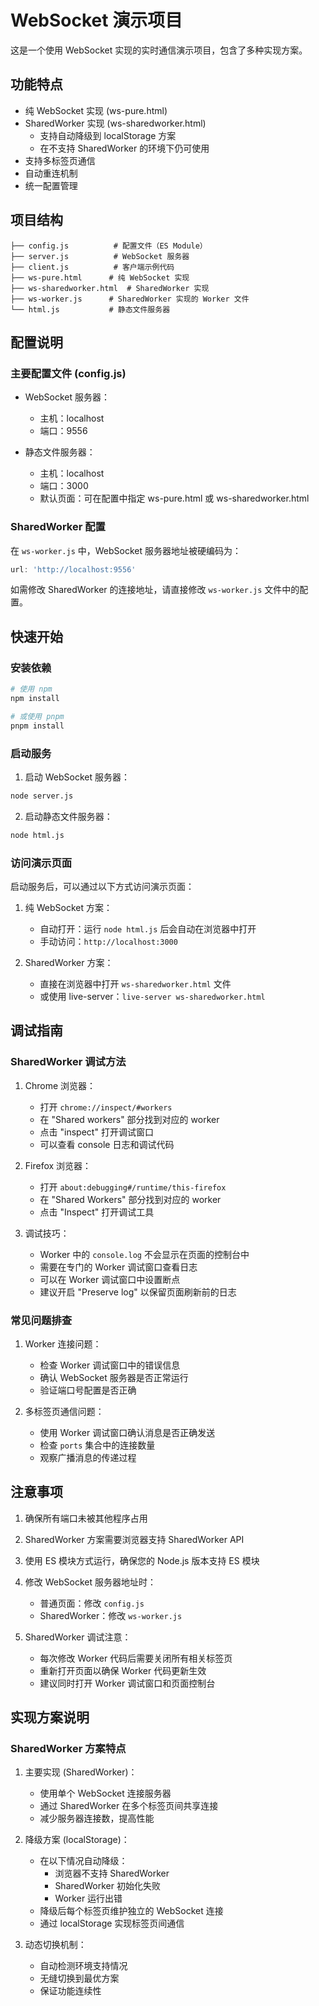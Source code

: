 # WebSocket 演示项目

这是一个使用 WebSocket 实现的实时通信演示项目，包含了多种实现方案。

## 功能特点

- 纯 WebSocket 实现 (ws-pure.html)
- SharedWorker 实现 (ws-sharedworker.html)
  - 支持自动降级到 localStorage 方案
  - 在不支持 SharedWorker 的环境下仍可使用
- 支持多标签页通信
- 自动重连机制
- 统一配置管理

## 项目结构

```
├── config.js          # 配置文件（ES Module）
├── server.js          # WebSocket 服务器
├── client.js          # 客户端示例代码
├── ws-pure.html      # 纯 WebSocket 实现
├── ws-sharedworker.html  # SharedWorker 实现
├── ws-worker.js      # SharedWorker 实现的 Worker 文件
└── html.js           # 静态文件服务器
```

## 配置说明

### 主要配置文件 (config.js)
- WebSocket 服务器：
  - 主机：localhost
  - 端口：9556

- 静态文件服务器：
  - 主机：localhost
  - 端口：3000
  - 默认页面：可在配置中指定 ws-pure.html 或 ws-sharedworker.html

### SharedWorker 配置
在 `ws-worker.js` 中，WebSocket 服务器地址被硬编码为：
```javascript
url: 'http://localhost:9556'
```
如需修改 SharedWorker 的连接地址，请直接修改 `ws-worker.js` 文件中的配置。

## 快速开始

### 安装依赖

```bash
# 使用 npm
npm install

# 或使用 pnpm
pnpm install
```

### 启动服务

1. 启动 WebSocket 服务器：
```bash
node server.js
```

2. 启动静态文件服务器：
```bash
node html.js
```

### 访问演示页面

启动服务后，可以通过以下方式访问演示页面：

1. 纯 WebSocket 方案：
   - 自动打开：运行 `node html.js` 后会自动在浏览器中打开
   - 手动访问：`http://localhost:3000`

2. SharedWorker 方案：
   - 直接在浏览器中打开 `ws-sharedworker.html` 文件
   - 或使用 live-server：`live-server ws-sharedworker.html`

## 调试指南

### SharedWorker 调试方法

1. Chrome 浏览器：
   - 打开 `chrome://inspect/#workers`
   - 在 "Shared workers" 部分找到对应的 worker
   - 点击 "inspect" 打开调试窗口
   - 可以查看 console 日志和调试代码

2. Firefox 浏览器：
   - 打开 `about:debugging#/runtime/this-firefox`
   - 在 "Shared Workers" 部分找到对应的 worker
   - 点击 "Inspect" 打开调试工具

3. 调试技巧：
   - Worker 中的 `console.log` 不会显示在页面的控制台中
   - 需要在专门的 Worker 调试窗口查看日志
   - 可以在 Worker 调试窗口中设置断点
   - 建议开启 "Preserve log" 以保留页面刷新前的日志

### 常见问题排查

1. Worker 连接问题：
   - 检查 Worker 调试窗口中的错误信息
   - 确认 WebSocket 服务器是否正常运行
   - 验证端口号配置是否正确

2. 多标签页通信问题：
   - 使用 Worker 调试窗口确认消息是否正确发送
   - 检查 `ports` 集合中的连接数量
   - 观察广播消息的传递过程

## 注意事项

1. 确保所有端口未被其他程序占用
2. SharedWorker 方案需要浏览器支持 SharedWorker API
3. 使用 ES 模块方式运行，确保您的 Node.js 版本支持 ES 模块
4. 修改 WebSocket 服务器地址时：
   - 普通页面：修改 `config.js`
   - SharedWorker：修改 `ws-worker.js`

5. SharedWorker 调试注意：
   - 每次修改 Worker 代码后需要关闭所有相关标签页
   - 重新打开页面以确保 Worker 代码更新生效
   - 建议同时打开 Worker 调试窗口和页面控制台

## 实现方案说明

### SharedWorker 方案特点
1. 主要实现 (SharedWorker)：
   - 使用单个 WebSocket 连接服务器
   - 通过 SharedWorker 在多个标签页间共享连接
   - 减少服务器连接数，提高性能

2. 降级方案 (localStorage)：
   - 在以下情况自动降级：
     - 浏览器不支持 SharedWorker
     - SharedWorker 初始化失败
     - Worker 运行出错
   - 降级后每个标签页维护独立的 WebSocket 连接
   - 通过 localStorage 实现标签页间通信

3. 动态切换机制：
   - 自动检测环境支持情况
   - 无缝切换到最优方案
   - 保证功能连续性
